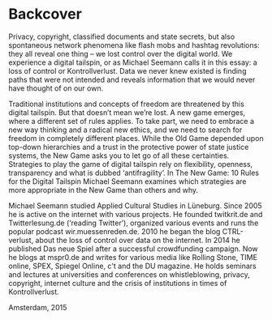 # Backcover
<!-- Hide title with CSS-->
Privacy, copyright, classified documents and state secrets, but also spontaneous network phenomena like flash mobs and hashtag revolutions: they all reveal one thing – we lost control over the digital world. We experience a digital tailspin, or as Michael Seemann calls it in this essay: a loss of control or Kontrollverlust. Data we never knew existed is finding paths that were not intended and reveals information that we would never have thought of on our own.

Traditional institutions and concepts of freedom are threatened by this digital tailspin. But that doesn’t mean we’re lost. A new game emerges, where a different set of rules applies. To take part, we need to embrace a new way thinking and a radical new ethics, and we need to search for freedom in completely different places. While the Old Game depended upon top-down hierarchies and a trust in the protective power of state justice systems, the New Game asks you to let go of all these certainties. Strategies to play the game of digital tailspin rely on flexibility, openness, transparency and what is dubbed ‘antifragility’. In The New Game: 10 Rules for the Digital Tailspin Michael Seemann examines which strategies are more appropriate in the New Game than others and why.

Michael Seemann studied Applied Cultural Studies in Lüneburg. Since 2005 he is active on the internet with various projects. He founded twitkrit.de and Twitterlesung.de (‘reading Twitter’), organized various events and runs the popular podcast wir.muessenreden.de. 2010 he began the blog CTRL-verlust, about the loss of control over data on the internet. In 2014 he published Das neue Spiel after a successful crowdfunding campaign. Now he blogs at mspr0.de and writes for various media like Rolling Stone, TIME online, SPEX, Spiegel Online, c't and the DU magazine. He holds seminars and lectures at universities and conferences on whistleblowing, privacy, copyright, internet culture and the crisis of institutions in times of Kontrollverlust.

Amsterdam, 2015
